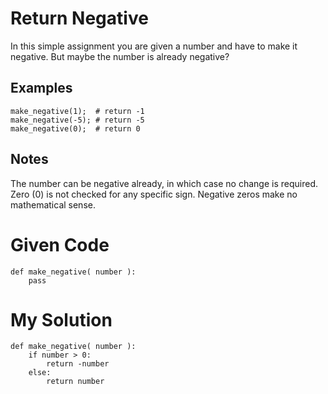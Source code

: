 # Return Negative

In this simple assignment you are given a number and have to make it negative. But maybe the number is already negative?

## Examples
```
make_negative(1);  # return -1
make_negative(-5); # return -5
make_negative(0);  # return 0
```

## Notes
The number can be negative already, in which case no change is required.
Zero (0) is not checked for any specific sign. Negative zeros make no mathematical sense.


# Given Code

```{python}
def make_negative( number ):
    pass
```

# My Solution

```{python}
def make_negative( number ):
    if number > 0:
        return -number
    else:
        return number
```
